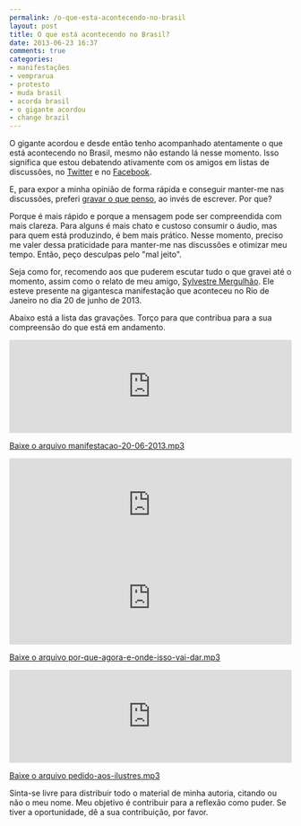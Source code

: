 ```yaml
---
permalink: /o-que-esta-acontecendo-no-brasil
layout: post
title: O que está acontecendo no Brasil?
date: 2013-06-23 16:37
comments: true
categories: 
- manifestações
- vemprarua
- protesto
- muda brasil
- acorda brasil
- o gigante acordou
- change brazil
---
```

O gigante acordou e desde então tenho acompanhado atentamente o que está acontecendo no Brasil, mesmo não estando lá nesse momento. Isso significa que estou debatendo ativamente com os amigos em listas de discussões, no [Twitter][t] e no [Facebook][f]. 

E, para expor a minha opinião de forma rápida e conseguir manter-me nas discussões, preferi [gravar o que penso][s], ao invés de escrever. Por que?

Porque é mais rápido e porque a mensagem pode ser compreendida com mais clareza. Para alguns é mais chato e custoso consumir o áudio, mas para quem está produzindo, é bem mais prático. Nesse momento, preciso me valer dessa praticidade para manter-me nas discussões e otimizar meu tempo. Então, peço desculpas pelo "mal jeito".

Seja como for, recomendo aos que puderem escutar tudo o que gravei até o momento, assim como o relato de meu amigo, [Sylvestre Mergulhão][syl]. Ele esteve presente na gigantesca manifestação que aconteceu no Rio de Janeiro no dia 20 de junho de 2013. 

Abaixo está a lista das gravações. Torço para que contribua para a sua compreensão do que está em andamento.

<iframe width="100%" height="166" scrolling="no" frameborder="no" src="https://w.soundcloud.com/player/?url=http%3A%2F%2Fapi.soundcloud.com%2Ftracks%2F97735927"></iframe>

[Baixe o arquivo manifestacao-20-06-2013.mp3][a1]

<iframe width="100%" height="166" scrolling="no" frameborder="no" src="https://w.soundcloud.com/player/?url=http%3A%2F%2Fapi.soundcloud.com%2Ftracks%2F97833611"></iframe>

<iframe width="100%" height="166" scrolling="no" frameborder="no" src="https://w.soundcloud.com/player/?url=http%3A%2F%2Fapi.soundcloud.com%2Ftracks%2F97903869"></iframe>

[Baixe o arquivo por-que-agora-e-onde-isso-vai-dar.mp3][a2]

<iframe width="100%" height="166" scrolling="no" frameborder="no" src="https://w.soundcloud.com/player/?url=http%3A%2F%2Fapi.soundcloud.com%2Ftracks%2F98017529"></iframe>

[Baixe o arquivo pedido-aos-ilustres.mp3][a3]

Sinta-se livre para distribuir todo o material de minha autoria, citando ou não o meu nome. Meu objetivo é contribuir para a reflexão como puder. Se tiver a oportunidade, dê a sua contribuição, por favor.

[t]: https://twitter.com/viniciusteles
[f]: https://www.facebook.com/viniciusmanhaesteles
[s]: https://soundcloud.com/vinicius-teles
[a1]: https://dl.dropboxusercontent.com/u/1544391/manifestacao-20-06-2013.mp3
[a2]: https://dl.dropboxusercontent.com/u/1544391/por-que-agora-e-onde-isso-vai-dar.mp3
[a3]: https://dl.dropboxusercontent.com/u/1544391/pedido-aos-ilustres.mp3
[syl]: http://mergulhao.info/